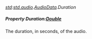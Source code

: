 _[std](../../modules/std/std-module.md):[std.audio](../../modules/std/std-audio.md).[AudioData](../../modules/std/std-audio-audiodata.md).Duration_
##### Property Duration:[Double](../../modules/wonkey/wonkey-types-double.md)
The duration, in seconds, of the audio.
